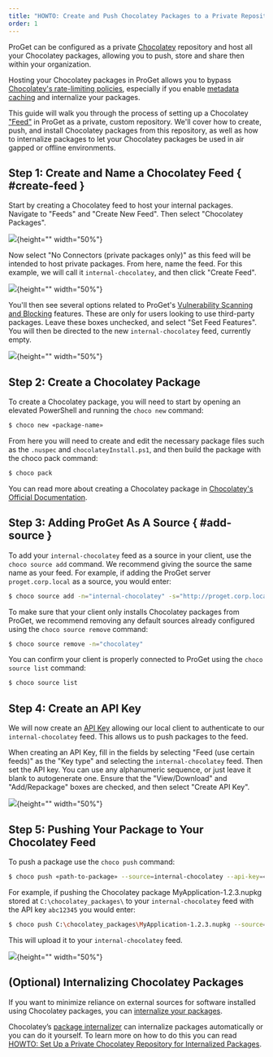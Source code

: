 ```yaml
---
title: "HOWTO: Create and Push Chocolatey Packages to a Private Repository in ProGet"
order: 1
---
```


ProGet can be configured as a private [Chocolatey](https://chocolatey.org) repository and host all your Chocolatey packages, allowing you to push, store and share then within your organization.

Hosting your Chocolatey packages in ProGet allows you to bypass [Chocolatey's rate-limiting policies](https://docs.chocolatey.org/en-us/community-repository/community-packages-disclaimer), especially if you enable [metadata caching](/docs/proget/feeds/connector-overview#connector-caching) and internalize your packages.

This guide will walk you through the process of setting up a Chocolatey ["Feed"](/docs/proget/feeds/feed-overview) in ProGet as a private, custom repository. We'll cover how to create, push, and install Chocolatey packages from this repository, as well as how to internalize packages to let your Chocolatey packages be used in air gapped or offline environments.

## Step 1: Create and Name a Chocolatey Feed { #create-feed }

Start by creating a Chocolatey feed to host your internal packages. Navigate to "Feeds" and "Create New Feed". Then select "Chocolatey Packages".

![](/resources/docs/proget-chocolatey-newfeed.png){height="" width="50%"}

Now select "No Connectors (private packages only)" as this feed will be intended to host private packages. From here, name the feed. For this example, we will call it `internal-chocolatey`, and then click "Create Feed".

![](/resources/docs/proget-chocolatey-newfeed-internal.png){height="" width="50%"}

You'll then see several options related to ProGet's [Vulnerability Scanning and Blocking](/docs/proget/sca/vulnerabilities) features. These are only for users looking to use third-party packages. Leave these boxes unchecked, and select "Set Feed Features". You will then be directed to the new `internal-chocolatey` feed, currently empty.

![](/resources/docs/proget-chocolatey-internal-empty.png){height="" width="50%"}

## Step 2: Create a Chocolatey Package

To create a Chocolatey package, you will need to start by opening an elevated PowerShell and running the `choco new` command:

```bash
$ choco new «package-name»
```

From here you will need to create and edit the necessary package files such as the `.nuspec` and `chocolateyInstall.ps1`, and then build the package with the choco pack command:

```bash
$ choco pack
```

You can read more about creating a Chocolatey package in [Chocolatey's Official Documentation](https://docs.chocolatey.org/en-us/features/create-packages/).

## Step 3: Adding ProGet As A Source  { #add-source }

To add your `internal-chocolatey` feed as a source in your client, use the `choco source add` command. We recommend giving the source the same name as your feed. For example, if adding the ProGet server `proget.corp.local` as a source, you would enter:

```bash
$ choco source add -n="internal-chocolatey" -s="http://proget.corp.local/feeds/internal-chocolatey" --priority=1 
```

To make sure that your client only installs Chocolatey packages from ProGet, we recommend removing any default sources already configured using the `choco source remove` command:

```bash
$ choco source remove -n="chocolatey"
```
You can confirm your client is properly connected to ProGet using the `choco source list` command:

```bash
$ choco source list
```

## Step 4: Create an API Key

We will now create an [API Key](/docs/proget/api/apikeys) allowing our local client to authenticate to our `internal-chocolatey` feed. This allows us to push packages to the feed.

When creating an API Key, fill in the fields by selecting "Feed (use certain feeds)" as the "Key type" and selecting the `internal-chocolatey` feed. Then set the API key. You can use any alphanumeric sequence, or just leave it blank to autogenerate one. Ensure that the "View/Download" and "Add/Repackage" boxes are checked, and then select "Create API Key".

![](/resources/docs/proget-chocolatey-apikey-internal.png){height="" width="50%"}

## Step 5: Pushing Your Package to Your Chocolatey Feed

To push a package use the `choco push` command:  

```bash
$ choco push «path-to-package» --source=internal-chocolatey --api-key=«api-key»
```

For example, if pushing the Chocolatey package MyApplication-1.2.3.nupkg stored at `C:\chocolatey_packages\` to your `internal-chocolatey` feed with the API key `abc12345` you would enter:

```bash
$ choco push C:\chocolatey_packages\MyApplication-1.2.3.nupkg --source=internal-chocolatey --api-key=abc12345
```

This will upload it to your `internal-chocolatey` feed.

![](/resources/docs/proget-chocolatey-internal-uploaded.png){height="" width="50%"}

## (Optional) Internalizing Chocolatey Packages

If you want to minimize reliance on external sources for software installed using Chocolatey packages, you can [internalize your packages](https://blog.inedo.com/chocolatey/internalization). 

Chocolatey’s [package internalizer](https://docs.chocolatey.org/en-us/features/package-internalizer) can internalize packages automatically or you can do it yourself. To learn more on how to do this you can read [HOWTO: Set Up a Private Chocolatey Repository for Internalized Packages](/docs/proget/feeds/chocolatey/howto-chocolatey-internalized).

